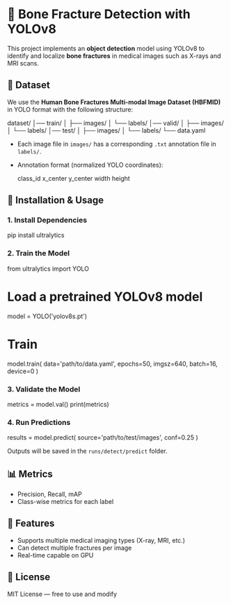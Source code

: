 # 🦴 Bone Fracture Detection with YOLOv8

This project implements an **object detection** model using YOLOv8 to identify and localize **bone fractures** in medical images such as X-rays and MRI scans.

## 📂 Dataset
We use the **Human Bone Fractures Multi-modal Image Dataset (HBFMID)** in YOLO format with the following structure:

dataset/
│── train/
│   ├── images/
│   └── labels/
│── valid/
│   ├── images/
│   └── labels/
│── test/
│   ├── images/
│   └── labels/
└── data.yaml


- Each image file in `images/` has a corresponding `.txt` annotation file in `labels/`.
- Annotation format (normalized YOLO coordinates):
  
  class_id x_center y_center width height
 

## 🚀 Installation & Usage

### 1. Install Dependencies

pip install ultralytics


### 2. Train the Model

from ultralytics import YOLO

# Load a pretrained YOLOv8 model
model = YOLO('yolov8s.pt')

# Train
model.train(
    data='path/to/data.yaml',
    epochs=50,
    imgsz=640,
    batch=16,
    device=0
)


### 3. Validate the Model
metrics = model.val()
print(metrics)


### 4. Run Predictions

results = model.predict(
    source='path/to/test/images',
    conf=0.25
)

Outputs will be saved in the `runs/detect/predict` folder.

## 📊 Metrics
- Precision, Recall, mAP
- Class-wise metrics for each label

## 🎯 Features
- Supports multiple medical imaging types (X-ray, MRI, etc.)
- Can detect multiple fractures per image
- Real-time capable on GPU



## 📄 License
MIT License — free to use and modify
